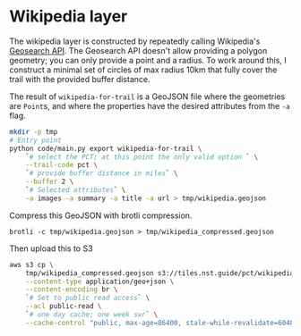 # Wikipedia layer

The wikipedia layer is constructed by repeatedly calling Wikipedia's [Geosearch
API](https://www.mediawiki.org/wiki/API:Geosearch). The Geosearch API doesn't
allow providing a polygon geometry; you can only provide a point and a radius.
To work around this, I construct a minimal set of circles of max radius 10km
that fully cover the trail with the provided buffer distance.

The result of `wikipedia-for-trail` is a GeoJSON file where the geometries are
`Point`s, and where the properties have the desired attributes from the `-a`
flag.

```bash
mkdir -p tmp
# Entry point
python code/main.py export wikipedia-for-trail \
    `# select the PCT; at this point the only valid option ` \
    --trail-code pct \
    `# provide buffer distance in miles` \
    --buffer 2 \
    `# Selected attributes` \
    -a images -a summary -a title -a url > tmp/wikipedia.geojson
```

Compress this GeoJSON with brotli compression.
```
brotli -c tmp/wikipedia.geojson > tmp/wikipedia_compressed.geojson
```

Then upload this to S3
```bash
aws s3 cp \
    tmp/wikipedia_compressed.geojson s3://tiles.nst.guide/pct/wikipedia.geojson \
    --content-type application/geo+json \
    --content-encoding br \
    `# Set to public read access` \
    --acl public-read \
    `# one day cache; one week swr` \
    --cache-control "public, max-age=86400, stale-while-revalidate=604800"
```
